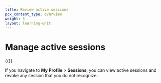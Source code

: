 ```yaml
---
title: Review active sessions
pcx_content_type: overview
weight: 3
layout: learning-unit
---
```


# Manage active sessions

{{<render file="_account-manage-active-sessions.md" productFolder="fundamentals">}}

If you navigate to **My Profile** > **Sessions**, you can view active sessions and revoke any session that you do not recognize. 